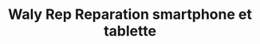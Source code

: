 ---
title: "Waly Rep Reparation smartphone et tablette"
url: /le-teich/waly-rep-reparation-smartphone-et-tablette/
shop: Handy
---